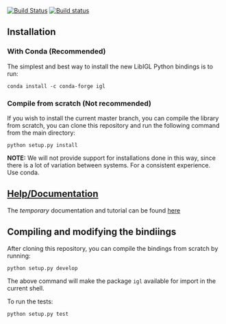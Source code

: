 [![Build Status](https://travis-ci.com/geometryprocessing/libigl-python-bindings.svg?branch=master)](https://travis-ci.com/geometryprocessing/libigl-python-bindings)
[![Build status](https://ci.appveyor.com/api/projects/status/gti6d6encnc6akvr?svg=true)](https://ci.appveyor.com/project/teseoch/libigl-python-bindings)

## Installation

### With Conda (Recommended)
The simplest and best way to install the new LibIGL Python bindings is to run:
```
conda install -c conda-forge igl
```

### Compile from scratch (Not recommended)
If you wish to install the current master branch, you can compile the library from scratch, you can clone this repository and run the following command from the main directory:
```
python setup.py install
```

**NOTE:** We will not provide support for installations done in this way, since there is a lot of variation between systems. For a consistent experience. Use conda.

## [Help/Documentation](https://geometryprocessing.github.io/libigl-python-bindings/tutorials/)
The *temporary* documentation and tutorial can be found [here](https://geometryprocessing.github.io/libigl-python-bindings/tutorials/)

## Compiling and modifying the bindiings
After cloning this repository, you can compile the bindings from scratch by running:
```
python setup.py develop
```

The above command will make the package `igl` available for import in the current shell.

To run the tests:
```
python setup.py test
```



